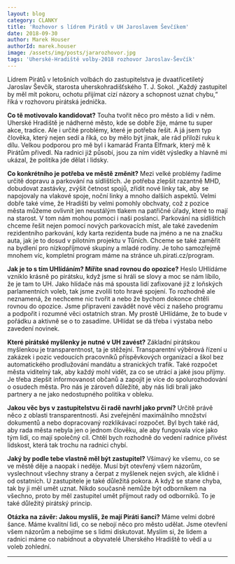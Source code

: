```yaml
---
layout: blog
category: CLANKY
title: 'Rozhovor s lídrem Pirátů v UH Jaroslavem Ševčíkem'
date: 2018-09-30
author: Marek Houser
authorId: marek.houser
image: /assets/img/posts/jararozhovor.jpg
tags: 'Uherské-Hradiště volby-2018 rozhovor Jaroslav-Ševčík'
---
```

Lídrem Pirátů v letošních volbách do zastupitelstva je dvaatřicetiletý Jaroslav Ševčík, starosta uherskohradišťského T. J. Sokol. „Každý zastupitel by měl mít pokoru, ochotu přijímat cizí názory a schopnost uznat chybu,“ říká v rozhovoru pirátská jednička.

**Co tě motivovalo kandidovat?**
Touha tvořit něco pro město a lidi v něm. Uherské Hradiště je nádherné město, kde se dobře žije, máme tu super akce, tradice. Ale i určité problémy, které je potřeba řešit. A já jsem typ člověka, který nejen sedí a říká, co by mělo být jinak, ale rád přiloží ruku k dílu. Velkou podporou pro mě byl i kamarád Franta Elfmark, který mě k Pirátům přivedl. Na radnici již působí, jsou za ním vidět výsledky a hlavně mi ukázal, že politika jde dělat i lidsky.

**Co konkrétního je potřeba ve městě změnit?**
Mezi velké problémy řadíme určitě dopravu a parkování na sídlištích. Je potřeba zlepšit razantně MHD, dobudovat zastávky, zvýšit četnost spojů, zřídit nové linky tak, aby se napojovaly na vlakové spoje, noční linky a mnoho dalších aspektů. Velmi dobře také víme, že Hradišti by velmi pomohly obchvaty, což z pozice města můžeme ovlivnit jen neustálým tlakem na patřičné úřady, které to mají na starost. V tom nám mohou pomoci i naši poslanci. Parkování na sídlištích chceme řešit nejen pomocí nových parkovacích míst, ale také zavedením rezidentního parkování, kdy karta rezidenta bude na jméno a ne na značku auta, jak je to dosud v pilotním projektu v Tůních. Chceme se také zaměřit na bydlení pro nízkopříjmové skupiny a mladé rodiny. Je toho samozřejmě mnohem víc, kompletní program máme na stránce uh.pirati.cz/program.

**Jak je to s tím UHlídáním? Míříte snad rovnou do opozice?**
Heslo UHlídáme vzniklo krásně po pirátsku, když jsme si hráli se slovy a moc se nám líbilo, že je tam to UH. Jako hlídače nás má spousta lidí zafixované již z loňských parlamentních voleb, tak jsme zvolili toto hravé spojení. To rozhodně ale neznamená, že nechceme nic tvořit a nebo že bychom dokonce chtěli rovnou do opozice. Jsme připraveni zavádět nové věci z našeho programu a podpořit i rozumné věci ostatních stran. My prostě UHlídáme, že to bude v pořádku a aktivně se o to zasadíme. UHlídat se dá třeba i výstaba nebo zavedení novinek.

**Které pirátské myšlenky je nutné v UH zavést?**
Základní pirátskou myšlenkou je transparentnost, ta je stěžejní. Transparentní výběrová řízení u zakázek i pozic vedoucích pracovníků příspěvkových organizací a škol bez automatického prodlužování mandátu a stranických trafik. Také rozpočet města viditelný tak, aby každý mohl vidět, za co se utrácí a jaké jsou příjmy. Je třeba zlepšit informovanost občanů a zapojit je více do spolurozhodování o osudech města. Pro nás je zároveň důležité, aby nás lidi brali jako partnery a ne jako nedostupného politika v obleku.

**Jakou věc bys v zastupitelstvu či radě navrhl jako první?**
Určitě právě něco z oblasti transparentnosti. Asi zveřejnění maximálního množství dokumentů a nebo dopracovaný rozklikávací rozpočet. Byl bych také rád, aby rada města nebyla jen o jednom člověku, ale aby fungovala více jako tým lidí, co mají společný cíl. Chtěl bych rozhodně do vedení radnice přivést lidskost, která tak trochu na radnici chybí.

**Jaký by podle tebe vlastně měl být zastupitel?**
Všímavý ke všemu, co se ve městě děje a naopak i neděje. Musí být otevřený všem názorům, vyslechnout všechny strany a čerpat z myšlenek nejen svých, ale klidně i od ostatních. U zastupitele je také důležitá pokora. A když se stane chyba, tak by ji měl umět uznat. Nikdo současně nemůže být odborníkem na všechno, proto by měl zastupitel umět přijmout rady od odborníků. To je také důležitý pirátský princip.

**Otázka na závěr: Jakou myslíš, že mají Piráti šanci?**
Máme velmi dobré šance. Máme kvalitní lidi, co se nebojí něco pro město udělat. Jsme otevření všem názorům a nebojíme se s lidmi diskutovat. Myslím si, že lidem a radnici máme co nabídnout a obyvatelé Uherského Hradiště to vědí a u voleb zohlední.

- - -
